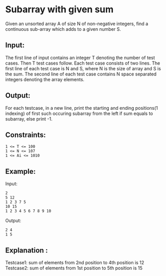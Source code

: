 # Subarray with given sum

Given an unsorted array A of size N of non-negative integers, find a continuous sub-array which adds to a given number S.

## Input:
The first line of input contains an integer T denoting the number of test cases. Then T test cases follow. Each test case consists of two lines. The first line of each test case is N and S, where N is the size of array and S is the sum. The second line of each test case contains N space separated integers denoting the array elements.

## Output:
For each testcase, in a new line, print the starting and ending positions(1 indexing) of first such occuring subarray from the left if sum equals to subarray, else print -1.

## Constraints:

    1 <= T <= 100
    1 <= N <= 107
    1 <= Ai <= 1010

## Example:
Input:

    2
    5 12
    1 2 3 7 5
    10 15
    1 2 3 4 5 6 7 8 9 10

Output:

    2 4
    1 5

## Explanation :
Testcase1: sum of elements from 2nd position to 4th position is 12
Testcase2: sum of elements from 1st position to 5th position is 15
